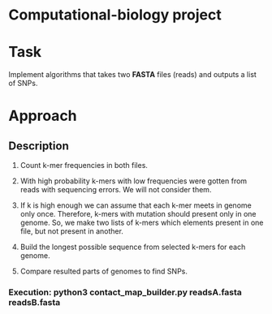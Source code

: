# Computational-biology project

# Task

Implement algorithms that takes two **FASTA** files (reads) and outputs
a list of SNPs.

# Approach

## Description

1.  Count k-mer frequencies in both files.

2.  With high probability k-mers with low frequencies were gotten from
    reads with sequencing errors. We will not consider them.

3.  If k is high enough we can assume that each k-mer meets in genome
    only once. Therefore, k-mers with mutation should present only in
    one genome. So, we make two lists of k-mers which elements present
    in one file, but not present in another.

4.  Build the longest possible sequence from selected k-mers for each
    genome.

5.  Compare resulted parts of genomes to find SNPs.


### Execution: python3 contact_map_builder.py readsA.fasta readsB.fasta
